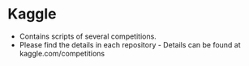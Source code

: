 # Kaggle
- Contains scripts of several competitions. 
- Please find the details in each repository - Details can be found at kaggle.com/competitions

